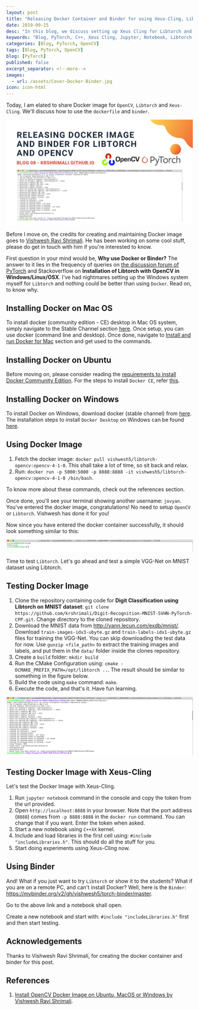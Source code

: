```yaml
---
layout: post
title: "Releasing Docker Container and Binder for using Xeus-Cling, Libtorch and OpenCV in C++"
date: 2019-09-15
desc: "In this blog, we discuss setting up Xeus Cling for Libtorch and OpenCV Libraries"
keywords: "Blog, PyTorch, C++, Xeus Cling, Jupyter, Notebook, Libtorch, OpenCV, Docker, Binder"
categories: [Blog, PyTorch, OpenCV]
tags: [Blog, PyTorch, OpenCV]
blog: [PyTorch]
published: false
excerpt_separator: <!--more-->
images:
  - url: /assets/Cover-Docker-Binder.jpg
icon: icon-html
---
```


Today, I am elated to share Docker image for `OpenCV`, `Libtorch` and `Xeus-Cling`. We'll discuss how to use the `dockerfile` and `binder`.

<img src="/assets/Cover-Docker-Binder.jpg"/>

Before I move on, the credits for creating and maintaining Docker image goes to <a href="https://github.com/vishwesh5">Vishwesh Ravi Shrimali</a>. He has been working on some cool stuff, please do get in touch with him if you're interested to know.

First question in your mind would be, **Why use Docker or Binder?** The answer to it lies in the frequency of queries on <a href="http://www.discuss.pytorch.org">the discussion forum of PyTorch</a> and Stackoverflow on **Installation of Libtorch with OpenCV in Windows/Linux/OSX**. I've had nightmares setting up the Windows system myself for `Libtorch` and nothing could be better than using `Docker`. Read on, to know why.

## Installing Docker on Mac OS

To install docker (community edition - CE) desktop in Mac OS system, simply navigate to the Stable Channel section <a href="https://docs.docker.com/v17.12/docker-for-mac/install/#download-docker-for-mac">here</a>. Once setup, you can use docker (command line and desktop). Once done, navigate to <a href="https://docs.docker.com/v17.12/docker-for-mac/install/#install-and-run-docker-for-mac">Install and run Docker for Mac</a> section and get used to the commands.

## Installing Docker on Ubuntu

Before moving on, please consider reading the <a href="https://docs.docker.com/v17.12/install/linux/docker-ce/ubuntu/">requirements to install Docker Community Edition</a>. For the steps to install `Docker CE`, refer <a href="https://docs.docker.com/v17.12/install/linux/docker-ce/ubuntu/#install-docker-ce-1">this</a>.

## Installing Docker on Windows

To install Docker on Windows, download docker (stable channel) from <a href="https://docs.docker.com/v17.12/docker-for-windows/install/#download-docker-for-windows">here</a>. The installation steps to install `Docker Desktop` on Windows can be found <a href="https://docs.docker.com/v17.12/docker-for-windows/install/#install-docker-for-windows-desktop-app">here</a>.

## Using Docker Image 

1. Fetch the docker image: `docker pull vishwesh5/libtorch-opencv:opencv-4-1-0`. This shall take a lot of time, so sit back and relax.
2. Run: `docker run -p 5000:5000 -p 8888:8888 -it vishwesh5/libtorch-opencv:opencv-4-1-0 /bin/bash`.

To know more about these commands, check out the references section.

Once done, you'll see your terminal showing another username: `jovyan`. You've entered the docker image, congratulations! No need to setup `OpenCV` or `Libtorch`. Vishwesh has done it for you!

Now since you have entered the docker container successfully, it should look something similar to this:

<img src="/assets/Docker-Image-1.png"/>

Time to test `Libtorch`. Let's go ahead and test a simple VGG-Net on MNIST dataset using Libtorch.

## Testing Docker Image

1. Clone the repository containing code for **Digit Classification using Libtorch on MNIST dataset**: `git clone https://github.com/krshrimali/Digit-Recognition-MNIST-SVHN-PyTorch-CPP.git`. Change directory to the cloned repository. 
2. Download the MNIST data from http://yann.lecun.com/exdb/mnist/. Download `train-images-idx3-ubyte.gz` and `train-labels-idx1-ubyte.gz` files for training the VGG-Net. You can skip downloading the test data for now. Use `gunzip <file_path>` to extract the training images and labels, and put them in the `data/` folder inside the clones repository.
3. Create a `build` folder: `mkdir build`
4. Run the CMake Configuration using: `cmake -DCMAKE_PREFIX_PATH=/opt/libtorch ..`. The result should be similar to something in the figure below.
5. Build the code using `make` command: `make`.
6. Execute the code, and that's it. Have fun learning.

<img src="/assets/Docker-Image-2.png"/>

## Testing Docker Image with Xeus-Cling

Let's test the Docker Image with Xeus-Cling.

1. Run `jupyter notebook` command in the console and copy the token from the url provided.
2. Open `http://localhost:8888` in your browser. Note that the port address (`8888`) comes from `-p 8888:8888` in the `docker run` command. You can change that if you want. Enter the token when asked.
3. Start a new notebook using `C++XX` kernel.
4. Include and load libraries in the first cell using: `#include "includeLibraries.h"`. This should do all the stuff for you.
5. Start doing experiments using Xeus-Cling now.

## Using Binder

And! What if you just want to try `Libtorch` or show it to the students? What if you are on a remote PC, and can't install Docker? Well, here is the `Binder`: https://mybinder.org/v2/gh/vishwesh5/torch-binder/master.

Go to the above link and a notebook shall open. 

Create a new notebook and start with: `#include "includeLibraries.h"` first and then start testing.

## Acknowledgements

Thanks to Vishwesh Ravi Shrimali, for creating the docker container and binder for this post.

## References

1. <a href="https://www.learnopencv.com/install-opencv-docker-image-ubuntu-macos-windows/">Install OpenCV Docker Image on Ubuntu, MacOS or Windows by Vishwesh Ravi Shrimali</a>.

